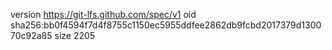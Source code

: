 version https://git-lfs.github.com/spec/v1
oid sha256:bb0f4594f7d4f8755c1150ec5955ddfee2862db9fcbd2017379d130070c92a85
size 2205
